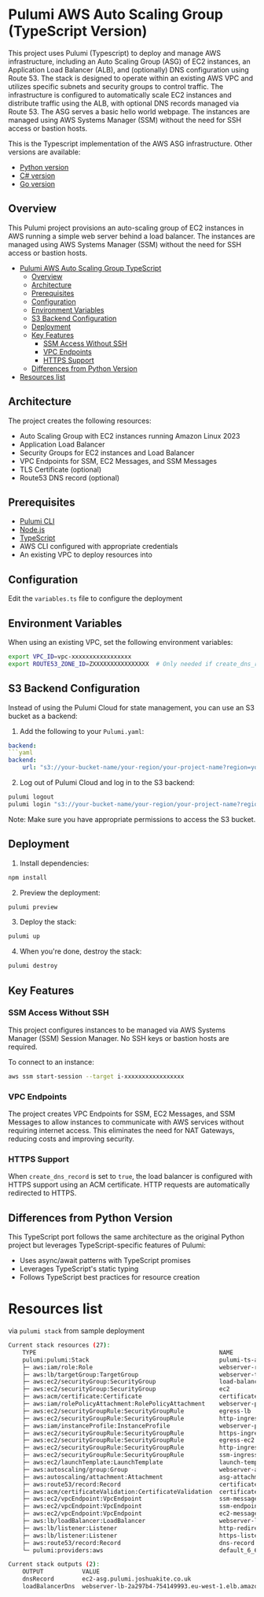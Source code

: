 # Pulumi AWS Auto Scaling Group (TypeScript Version)

This project uses Pulumi (Typescript) to deploy and manage AWS infrastructure, including an Auto Scaling Group (ASG) of EC2 instances, an Application Load Balancer (ALB), and (optionally) DNS configuration using Route 53. The stack is designed to operate within an existing AWS VPC and utilizes specific subnets and security groups to control traffic. The infrastructure is configured to automatically scale EC2 instances and distribute traffic using the ALB, with optional DNS records managed via Route 53. The ASG serves a basic hello world webpage. The instances are managed using AWS Systems Manager (SSM) without the need for SSH access or bastion hosts.

This is the Typescript implementation of the AWS ASG infrastructure. Other versions are available:
- [Python version](https://github.com/joshuamkite/pulumi-aws-asg-ec2-webserver)
- [C# version](https://github.com/joshuamkite/pulumi-csharp-aws-asg-ec2-webserver)
- [Go version](https://github.com/joshuamkite/pulumi-go-aws-asg-ec2-webserver)

## Overview

This Pulumi project provisions an auto-scaling group of EC2 instances in AWS running a simple web server behind a load balancer. The instances are managed using AWS Systems Manager (SSM) without the need for SSH access or bastion hosts.

- [Pulumi AWS Auto Scaling Group TypeScript](#pulumi-aws-auto-scaling-group-typescript)
  - [Overview](#overview)
  - [Architecture](#architecture)
  - [Prerequisites](#prerequisites)
  - [Configuration](#configuration)
  - [Environment Variables](#environment-variables)
  - [S3 Backend Configuration](#s3-backend-configuration)
  - [Deployment](#deployment)
  - [Key Features](#key-features)
    - [SSM Access Without SSH](#ssm-access-without-ssh)
    - [VPC Endpoints](#vpc-endpoints)
    - [HTTPS Support](#https-support)
  - [Differences from Python Version](#differences-from-python-version)
- [Resources list](#resources-list)

## Architecture

The project creates the following resources:

- Auto Scaling Group with EC2 instances running Amazon Linux 2023
- Application Load Balancer
- Security Groups for EC2 instances and Load Balancer
- VPC Endpoints for SSM, EC2 Messages, and SSM Messages
- TLS Certificate (optional)
- Route53 DNS record (optional)

## Prerequisites

- [Pulumi CLI](https://www.pulumi.com/docs/get-started/install/)
- [Node.js](https://nodejs.org/en/download/)
- [TypeScript](https://www.typescriptlang.org/download)
- AWS CLI configured with appropriate credentials
- An existing VPC to deploy resources into

## Configuration

Edit the `variables.ts` file to configure the deployment

## Environment Variables

When using an existing VPC, set the following environment variables:

```bash
export VPC_ID=vpc-xxxxxxxxxxxxxxxxx
export ROUTE53_ZONE_ID=ZXXXXXXXXXXXXXXXX  # Only needed if create_dns_record is true
```

## S3 Backend Configuration

Instead of using the Pulumi Cloud for state management, you can use an S3 bucket as a backend:

1. Add the following to your `Pulumi.yaml`:

```yaml
backend:
```yaml
backend:
    url: "s3://your-bucket-name/your-region/your-project-name?region=your-region"
```

2. Log out of Pulumi Cloud and log in to the S3 backend:

```bash
pulumi logout
pulumi login "s3://your-bucket-name/your-region/your-project-name?region=your-region"
```

Note: Make sure you have appropriate permissions to access the S3 bucket.

## Deployment

1. Install dependencies:

```bash
npm install
```

2. Preview the deployment:

```bash
pulumi preview
```

3. Deploy the stack:

```bash
pulumi up
```

4. When you're done, destroy the stack:

```bash
pulumi destroy
```

## Key Features

### SSM Access Without SSH

This project configures instances to be managed via AWS Systems Manager (SSM) Session Manager. No SSH keys or bastion hosts are required.

To connect to an instance:

```bash
aws ssm start-session --target i-xxxxxxxxxxxxxxxxx
```

### VPC Endpoints

The project creates VPC Endpoints for SSM, EC2 Messages, and SSM Messages to allow instances to communicate with AWS services without requiring internet access. This eliminates the need for NAT Gateways, reducing costs and improving security.

### HTTPS Support

When `create_dns_record` is set to `true`, the load balancer is configured with HTTPS support using an ACM certificate. HTTP requests are automatically redirected to HTTPS.

## Differences from Python Version

This TypeScript port follows the same architecture as the original Python project but leverages TypeScript-specific features of Pulumi:

- Uses async/await patterns with TypeScript promises
- Leverages TypeScript's static typing
- Follows TypeScript best practices for resource creation

# Resources list 

via `pulumi stack` from sample deployment

```bash
Current stack resources (27):
    TYPE                                                    NAME
    pulumi:pulumi:Stack                                     pulumi-ts-aws-asg-ec2-webserver-pulumi-ts-aws-asg-ec2-webserver
    ├─ aws:iam/role:Role                                    webserver-role
    ├─ aws:lb/targetGroup:TargetGroup                       webserver-tg
    ├─ aws:ec2/securityGroup:SecurityGroup                  load-balancer
    ├─ aws:ec2/securityGroup:SecurityGroup                  ec2
    ├─ aws:acm/certificate:Certificate                      certificate
    ├─ aws:iam/rolePolicyAttachment:RolePolicyAttachment    webserver-policy
    ├─ aws:ec2/securityGroupRule:SecurityGroupRule          egress-lb
    ├─ aws:ec2/securityGroupRule:SecurityGroupRule          http-ingress
    ├─ aws:iam/instanceProfile:InstanceProfile              webserver-profile
    ├─ aws:ec2/securityGroupRule:SecurityGroupRule          https-ingress
    ├─ aws:ec2/securityGroupRule:SecurityGroupRule          egress-ec2
    ├─ aws:ec2/securityGroupRule:SecurityGroupRule          http-ingress-ec2
    ├─ aws:ec2/securityGroupRule:SecurityGroupRule          ssm-ingress-ec2
    ├─ aws:ec2/launchTemplate:LaunchTemplate                launch-template
    ├─ aws:autoscaling/group:Group                          webserver-asg
    ├─ aws:autoscaling/attachment:Attachment                asg-attachment
    ├─ aws:route53/record:Record                            certificate-validation
    ├─ aws:acm/certificateValidation:CertificateValidation  certificate-validation-dns-record
    ├─ aws:ec2/vpcEndpoint:VpcEndpoint                      ssm-messages-endpoint
    ├─ aws:ec2/vpcEndpoint:VpcEndpoint                      ssm-endpoint
    ├─ aws:ec2/vpcEndpoint:VpcEndpoint                      ec2-messages-endpoint
    ├─ aws:lb/loadBalancer:LoadBalancer                     webserver-lb
    ├─ aws:lb/listener:Listener                             http-redirect-listener
    ├─ aws:lb/listener:Listener                             https-listener
    ├─ aws:route53/record:Record                            dns-record
    └─ pulumi:providers:aws                                 default_6_68_0

Current stack outputs (2):
    OUTPUT           VALUE
    dnsRecord        ec2-asg.pulumi.joshuakite.co.uk
    loadBalancerDns  webserver-lb-2a297b4-754149993.eu-west-1.elb.amazonaws.com
```
